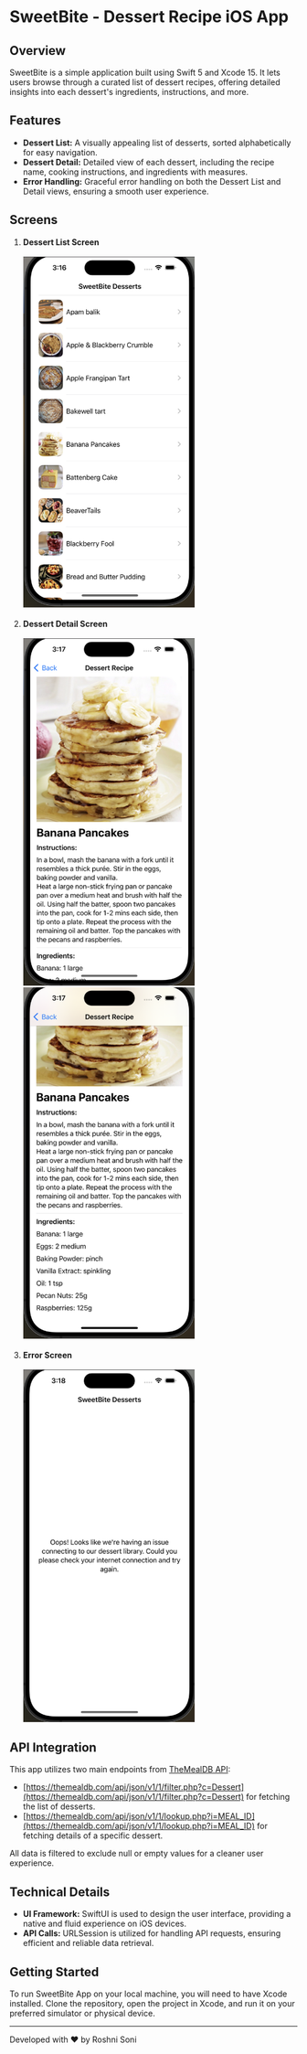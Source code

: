 # SweetBite - Dessert Recipe iOS App

## Overview
SweetBite is a simple application built using Swift 5 and Xcode 15. It lets users browse through a curated list of dessert recipes, offering detailed insights into each dessert's ingredients, instructions, and more.

## Features

- **Dessert List:** A visually appealing list of desserts, sorted alphabetically for easy navigation.
- **Dessert Detail:** Detailed view of each dessert, including the recipe name, cooking instructions, and ingredients with measures.
- **Error Handling:** Graceful error handling on both the Dessert List and Detail views, ensuring a smooth user experience.

## Screens
1. **Dessert List Screen** 
   <br/><br/>
   <img src="screens/dessert_list.png" width="300"><br/><br/>
2. **Dessert Detail Screen**
   <br/><br/>
   <img src="screens/dessert_detail_1.png" width="300"> &nbsp;&nbsp;
   <img src="screens/dessert_detail_2.png" width="300"><br/><br/>
3. **Error Screen**
   <br/><br/>
   <img src="screens/error.png" width="300"><br/>

## API Integration
This app utilizes two main endpoints from [TheMealDB API](https://themealdb.com/api.php):

- [https://themealdb.com/api/json/v1/1/filter.php?c=Dessert](https://themealdb.com/api/json/v1/1/filter.php?c=Dessert) for fetching the list of desserts.
- [https://themealdb.com/api/json/v1/1/lookup.php?i=MEAL_ID](https://themealdb.com/api/json/v1/1/lookup.php?i=MEAL_ID) for fetching details of a specific dessert.

All data is filtered to exclude null or empty values for a cleaner user experience.

## Technical Details

- **UI Framework:** SwiftUI is used to design the user interface, providing a native and fluid experience on iOS devices.
- **API Calls:** URLSession is utilized for handling API requests, ensuring efficient and reliable data retrieval.

## Getting Started
To run SweetBite App on your local machine, you will need to have Xcode installed. Clone the repository, open the project in Xcode, and run it on your preferred simulator or physical device.


---

Developed with ❤️ by Roshni Soni
